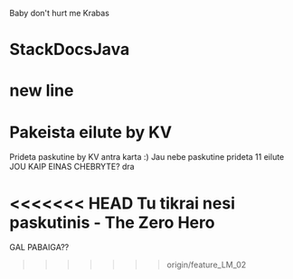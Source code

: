
Baby don't hurt me
Krabas
# StackDocsJava
new line
=======
# Pakeista eilute by KV

Prideta paskutine by KV antra karta :)
Jau nebe paskutine
prideta 11 eilute
JOU KAIP EINAS CHEBRYTE?
dra

<<<<<<< HEAD
Tu tikrai nesi paskutinis - The Zero Hero
=======
GAL PABAIGA??
>>>>>>> origin/feature_LM_02

